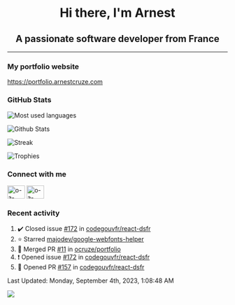 <h1 align="center">Hi there, I'm Arnest</h1>
<h2 align="center">A passionate software developer from France</h2>

---

### My portfolio website

https://portfolio.arnestcruze.com

### GitHub Stats

![Most used languages](https://github-readme-stats.vercel.app/api/top-langs/?username=ocruze&langs_count=10&layout=compact&hide=tsql)

![Github Stats](https://github-readme-stats.vercel.app/api?username=ocruze&count_private=true&show_icons=true&title_color=fff&text_color=fff&bg_color=30,36d1dc,904e95)

![Streak](https://github-readme-streak-stats.herokuapp.com/?user=ocruze&)

![Trophies](https://github-profile-trophy.vercel.app/?username=ocruze)

### Connect with me

<p align="left">
  <a href="mailto:o.cruze@live.com" target="blank"><img align="center" src="https://upload.wikimedia.org/wikipedia/commons/d/df/Microsoft_Office_Outlook_%282018%E2%80%93present%29.svg" alt="o-a-cruze" height="30" width="40" /></a>
  <a href="https://linkedin.com/in/o-a-cruze" target="blank"><img align="center" src="https://raw.githubusercontent.com/rahuldkjain/github-profile-readme-generator/master/src/images/icons/Social/linked-in-alt.svg" alt="o-a-cruze" height="30" width="40" /></a>
</p>

### Recent activity

<!--RECENT_ACTIVITY:start-->
1. ✔️ Closed issue [#172](https://github.com/codegouvfr/react-dsfr/issues/172) in [codegouvfr/react-dsfr](https://github.com/codegouvfr/react-dsfr)
2. ⭐ Starred [majodev/google-webfonts-helper](https://github.com/majodev/google-webfonts-helper)
3. 🎉 Merged PR [#11](https://github.com/ocruze/portfolio/pull/11) in [ocruze/portfolio](https://github.com/ocruze/portfolio)
4. ❗️ Opened issue [#172](https://github.com/codegouvfr/react-dsfr/issues/172) in [codegouvfr/react-dsfr](https://github.com/codegouvfr/react-dsfr)
5. 💪 Opened PR [#157](https://github.com/codegouvfr/react-dsfr/pull/157) in [codegouvfr/react-dsfr](https://github.com/codegouvfr/react-dsfr)
<!--RECENT_ACTIVITY:end-->

<!--RECENT_ACTIVITY:last_update-->
Last Updated: Monday, September 4th, 2023, 1:08:48 AM
<!--RECENT_ACTIVITY:last_update_end-->

[![](https://visitcount.itsvg.in/api?id=ocruze&label=Profile%20Views&pretty=false)](https://visitcount.itsvg.in)
